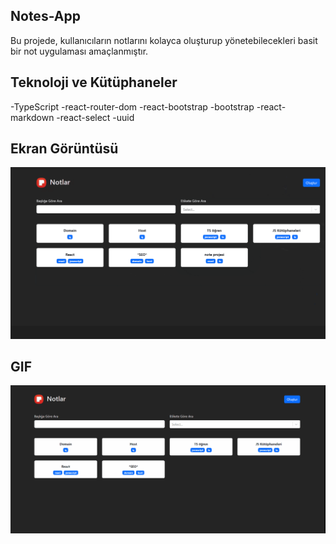 ## Notes-App

Bu projede, kullanıcıların notlarını kolayca oluşturup yönetebilecekleri basit bir not uygulaması amaçlanmıştır.


## Teknoloji ve Kütüphaneler
   
-TypeScript
-react-router-dom
-react-bootstrap
-bootstrap
-react-markdown
-react-select
-uuid


## Ekran Görüntüsü

![](/notes-app.png)




## GIF

![](/notes%20-app-min.gif)